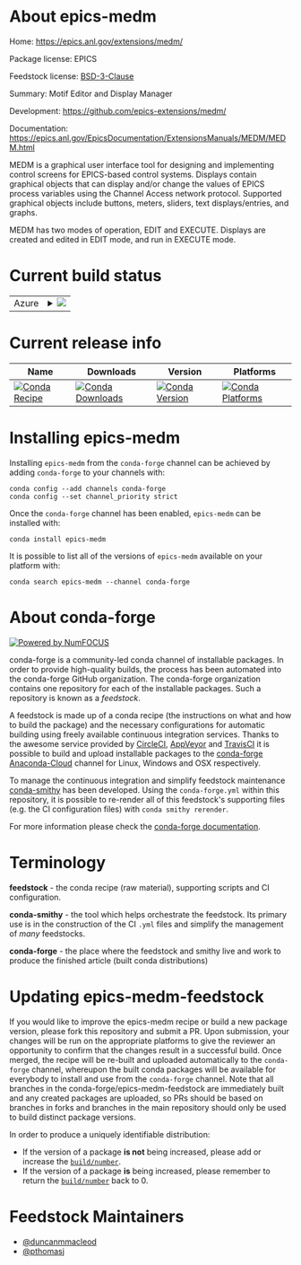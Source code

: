 About epics-medm
================

Home: https://epics.anl.gov/extensions/medm/

Package license: EPICS

Feedstock license: [BSD-3-Clause](https://github.com/conda-forge/epics-medm-feedstock/blob/master/LICENSE.txt)

Summary: Motif Editor and Display Manager

Development: https://github.com/epics-extensions/medm/

Documentation: https://epics.anl.gov/EpicsDocumentation/ExtensionsManuals/MEDM/MEDM.html

MEDM is a graphical user interface tool for designing and implementing control
screens for EPICS-based control systems. Displays contain graphical objects that
can display and/or change the values of EPICS process variables using the
Channel Access network protocol. Supported graphical objects include buttons,
meters, sliders, text displays/entries, and graphs.

MEDM has two modes of operation, EDIT and EXECUTE. Displays are created and
edited in EDIT mode, and run in EXECUTE mode.


Current build status
====================


<table>
    
  <tr>
    <td>Azure</td>
    <td>
      <details>
        <summary>
          <a href="https://dev.azure.com/conda-forge/feedstock-builds/_build/latest?definitionId=15534&branchName=master">
            <img src="https://dev.azure.com/conda-forge/feedstock-builds/_apis/build/status/epics-medm-feedstock?branchName=master">
          </a>
        </summary>
        <table>
          <thead><tr><th>Variant</th><th>Status</th></tr></thead>
          <tbody><tr>
              <td>linux_64</td>
              <td>
                <a href="https://dev.azure.com/conda-forge/feedstock-builds/_build/latest?definitionId=15534&branchName=master">
                  <img src="https://dev.azure.com/conda-forge/feedstock-builds/_apis/build/status/epics-medm-feedstock?branchName=master&jobName=linux&configuration=linux_64_" alt="variant">
                </a>
              </td>
            </tr><tr>
              <td>osx_64</td>
              <td>
                <a href="https://dev.azure.com/conda-forge/feedstock-builds/_build/latest?definitionId=15534&branchName=master">
                  <img src="https://dev.azure.com/conda-forge/feedstock-builds/_apis/build/status/epics-medm-feedstock?branchName=master&jobName=osx&configuration=osx_64_" alt="variant">
                </a>
              </td>
            </tr>
          </tbody>
        </table>
      </details>
    </td>
  </tr>
</table>

Current release info
====================

| Name | Downloads | Version | Platforms |
| --- | --- | --- | --- |
| [![Conda Recipe](https://img.shields.io/badge/recipe-epics--medm-green.svg)](https://anaconda.org/conda-forge/epics-medm) | [![Conda Downloads](https://img.shields.io/conda/dn/conda-forge/epics-medm.svg)](https://anaconda.org/conda-forge/epics-medm) | [![Conda Version](https://img.shields.io/conda/vn/conda-forge/epics-medm.svg)](https://anaconda.org/conda-forge/epics-medm) | [![Conda Platforms](https://img.shields.io/conda/pn/conda-forge/epics-medm.svg)](https://anaconda.org/conda-forge/epics-medm) |

Installing epics-medm
=====================

Installing `epics-medm` from the `conda-forge` channel can be achieved by adding `conda-forge` to your channels with:

```
conda config --add channels conda-forge
conda config --set channel_priority strict
```

Once the `conda-forge` channel has been enabled, `epics-medm` can be installed with:

```
conda install epics-medm
```

It is possible to list all of the versions of `epics-medm` available on your platform with:

```
conda search epics-medm --channel conda-forge
```


About conda-forge
=================

[![Powered by
NumFOCUS](https://img.shields.io/badge/powered%20by-NumFOCUS-orange.svg?style=flat&colorA=E1523D&colorB=007D8A)](https://numfocus.org)

conda-forge is a community-led conda channel of installable packages.
In order to provide high-quality builds, the process has been automated into the
conda-forge GitHub organization. The conda-forge organization contains one repository
for each of the installable packages. Such a repository is known as a *feedstock*.

A feedstock is made up of a conda recipe (the instructions on what and how to build
the package) and the necessary configurations for automatic building using freely
available continuous integration services. Thanks to the awesome service provided by
[CircleCI](https://circleci.com/), [AppVeyor](https://www.appveyor.com/)
and [TravisCI](https://travis-ci.com/) it is possible to build and upload installable
packages to the [conda-forge](https://anaconda.org/conda-forge)
[Anaconda-Cloud](https://anaconda.org/) channel for Linux, Windows and OSX respectively.

To manage the continuous integration and simplify feedstock maintenance
[conda-smithy](https://github.com/conda-forge/conda-smithy) has been developed.
Using the ``conda-forge.yml`` within this repository, it is possible to re-render all of
this feedstock's supporting files (e.g. the CI configuration files) with ``conda smithy rerender``.

For more information please check the [conda-forge documentation](https://conda-forge.org/docs/).

Terminology
===========

**feedstock** - the conda recipe (raw material), supporting scripts and CI configuration.

**conda-smithy** - the tool which helps orchestrate the feedstock.
                   Its primary use is in the construction of the CI ``.yml`` files
                   and simplify the management of *many* feedstocks.

**conda-forge** - the place where the feedstock and smithy live and work to
                  produce the finished article (built conda distributions)


Updating epics-medm-feedstock
=============================

If you would like to improve the epics-medm recipe or build a new
package version, please fork this repository and submit a PR. Upon submission,
your changes will be run on the appropriate platforms to give the reviewer an
opportunity to confirm that the changes result in a successful build. Once
merged, the recipe will be re-built and uploaded automatically to the
`conda-forge` channel, whereupon the built conda packages will be available for
everybody to install and use from the `conda-forge` channel.
Note that all branches in the conda-forge/epics-medm-feedstock are
immediately built and any created packages are uploaded, so PRs should be based
on branches in forks and branches in the main repository should only be used to
build distinct package versions.

In order to produce a uniquely identifiable distribution:
 * If the version of a package **is not** being increased, please add or increase
   the [``build/number``](https://docs.conda.io/projects/conda-build/en/latest/resources/define-metadata.html#build-number-and-string).
 * If the version of a package **is** being increased, please remember to return
   the [``build/number``](https://docs.conda.io/projects/conda-build/en/latest/resources/define-metadata.html#build-number-and-string)
   back to 0.

Feedstock Maintainers
=====================

* [@duncanmmacleod](https://github.com/duncanmmacleod/)
* [@pthomasj](https://github.com/pthomasj/)

